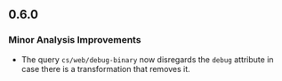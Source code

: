 ## 0.6.0

### Minor Analysis Improvements

* The query `cs/web/debug-binary` now disregards the `debug` attribute in case there is a transformation that removes it.
